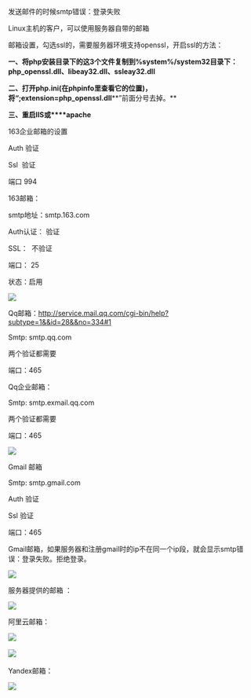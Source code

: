 发送邮件的时候smtp错误：登录失败

Linux主机的客户，可以使用服务器自带的邮箱

邮箱设置，勾选ssl的，需要服务器环境支持openssl，开启ssl的方法：

**一、将php安装目录下的这3个文件复制到%system%/system32目录下：php_openssl.dll、libeay32.dll、ssleay32.dll**

**二、****打开php.ini****(****在****phpinfo****里查看它的位置****)，将“;extension=php_openssl.dll****”前面分号去掉。**

**三、****重启IIS****或****apache**

163企业邮箱的设置

Auth 验证

Ssl  验证

端口 994

163邮箱：

smtp地址：smtp.163.com

Auth认证： 验证

SSL：  不验证

端口： 25

状态：启用

![](file:///C:\Users\zzqss\AppData\Local\Temp\ksohtml8680\wps84.jpg)

Qq邮箱：http://service.mail.qq.com/cgi-bin/help?subtype=1&&id=28&&no=334#1

Smtp: smtp.qq.com

两个验证都需要

端口：465

Qq企业邮箱：

Smtp: smtp.exmail.qq.com

两个验证都需要

端口：465

![](file:///C:\Users\zzqss\AppData\Local\Temp\ksohtml8680\wps85.jpg)

Gmail 邮箱

Smtp: smtp.gmail.com

Auth 验证

Ssl 验证

端口：465

Gmail邮箱，如果服务器和注册gmail时的ip不在同一个ip段，就会显示smtp错误：登录失败。拒绝登录。

![](file:///C:\Users\zzqss\AppData\Local\Temp\ksohtml8680\wps86.jpg)

服务器提供的邮箱 ：

![](file:///C:\Users\zzqss\AppData\Local\Temp\ksohtml8680\wps87.jpg)

阿里云邮箱：

![](file:///C:\Users\zzqss\AppData\Local\Temp\ksohtml8680\wps88.jpg) 

![](file:///C:\Users\zzqss\AppData\Local\Temp\ksohtml8680\wps89.jpg) 

Yandex邮箱：

![](file:///C:\Users\zzqss\AppData\Local\Temp\ksohtml8680\wps90.jpg)